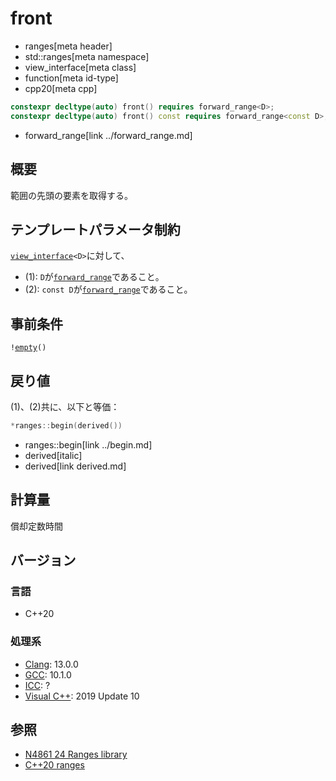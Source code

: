 # front
* ranges[meta header]
* std::ranges[meta namespace]
* view_interface[meta class]
* function[meta id-type]
* cpp20[meta cpp]

```cpp
constexpr decltype(auto) front() requires forward_range<D>;             // (1)
constexpr decltype(auto) front() const requires forward_range<const D>; // (2)
```
* forward_range[link ../forward_range.md]

## 概要
範囲の先頭の要素を取得する。

## テンプレートパラメータ制約
[`view_interface`](../view_interface.md)`<D>`に対して、

- (1): `D`が[`forward_range`](../forward_range.md)であること。
- (2): `const D`が[`forward_range`](../forward_range.md)であること。

## 事前条件
`!`[`empty`](empty.md)`()`

## 戻り値
(1)、(2)共に、以下と等価：

```cpp
*ranges::begin(derived())
```
* ranges::begin[link ../begin.md]
* derived[italic]
* derived[link derived.md]

## 計算量
償却定数時間

## バージョン
### 言語
- C++20

### 処理系
- [Clang](/implementation.md#clang): 13.0.0
- [GCC](/implementation.md#gcc): 10.1.0
- [ICC](/implementation.md#icc): ?
- [Visual C++](/implementation.md#visual_cpp): 2019 Update 10

## 参照
- [N4861 24 Ranges library](https://timsong-cpp.github.io/cppwp/n4861/ranges)
- [C++20 ranges](https://techbookfest.org/product/5134506308665344)
